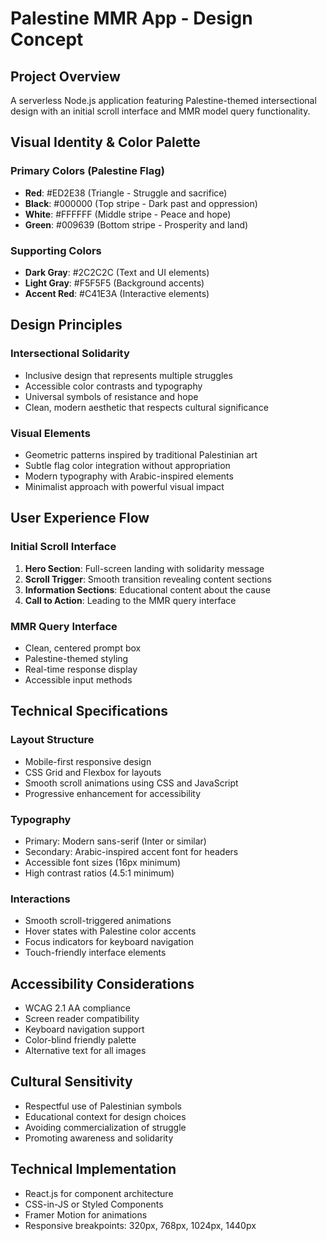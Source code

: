 # Palestine MMR App - Design Concept

## Project Overview
A serverless Node.js application featuring Palestine-themed intersectional design with an initial scroll interface and MMR model query functionality.

## Visual Identity & Color Palette

### Primary Colors (Palestine Flag)
- **Red**: #ED2E38 (Triangle - Struggle and sacrifice)
- **Black**: #000000 (Top stripe - Dark past and oppression)
- **White**: #FFFFFF (Middle stripe - Peace and hope)
- **Green**: #009639 (Bottom stripe - Prosperity and land)

### Supporting Colors
- **Dark Gray**: #2C2C2C (Text and UI elements)
- **Light Gray**: #F5F5F5 (Background accents)
- **Accent Red**: #C41E3A (Interactive elements)

## Design Principles

### Intersectional Solidarity
- Inclusive design that represents multiple struggles
- Accessible color contrasts and typography
- Universal symbols of resistance and hope
- Clean, modern aesthetic that respects cultural significance

### Visual Elements
- Geometric patterns inspired by traditional Palestinian art
- Subtle flag color integration without appropriation
- Modern typography with Arabic-inspired elements
- Minimalist approach with powerful visual impact

## User Experience Flow

### Initial Scroll Interface
1. **Hero Section**: Full-screen landing with solidarity message
2. **Scroll Trigger**: Smooth transition revealing content sections
3. **Information Sections**: Educational content about the cause
4. **Call to Action**: Leading to the MMR query interface

### MMR Query Interface
- Clean, centered prompt box
- Palestine-themed styling
- Real-time response display
- Accessible input methods

## Technical Specifications

### Layout Structure
- Mobile-first responsive design
- CSS Grid and Flexbox for layouts
- Smooth scroll animations using CSS and JavaScript
- Progressive enhancement for accessibility

### Typography
- Primary: Modern sans-serif (Inter or similar)
- Secondary: Arabic-inspired accent font for headers
- Accessible font sizes (16px minimum)
- High contrast ratios (4.5:1 minimum)

### Interactions
- Smooth scroll-triggered animations
- Hover states with Palestine color accents
- Focus indicators for keyboard navigation
- Touch-friendly interface elements

## Accessibility Considerations
- WCAG 2.1 AA compliance
- Screen reader compatibility
- Keyboard navigation support
- Color-blind friendly palette
- Alternative text for all images

## Cultural Sensitivity
- Respectful use of Palestinian symbols
- Educational context for design choices
- Avoiding commercialization of struggle
- Promoting awareness and solidarity

## Technical Implementation
- React.js for component architecture
- CSS-in-JS or Styled Components
- Framer Motion for animations
- Responsive breakpoints: 320px, 768px, 1024px, 1440px

